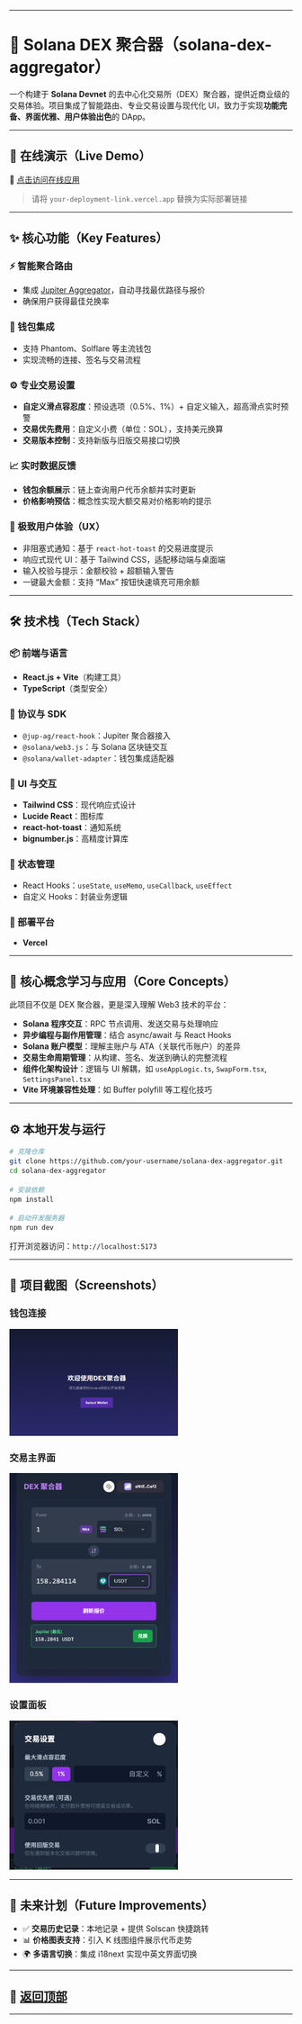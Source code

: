 
---

# 🌉 Solana DEX 聚合器（solana-dex-aggregator）

一个构建于 **Solana Devnet** 的去中心化交易所（DEX）聚合器，提供近商业级的交易体验。项目集成了智能路由、专业交易设置与现代化 UI，致力于实现**功能完备、界面优雅、用户体验出色**的 DApp。

---

## 🚀 在线演示（Live Demo）

🔗 [点击访问在线应用](https://your-deployment-link.vercel.app)

> 请将 `your-deployment-link.vercel.app` 替换为实际部署链接

---

## ✨ 核心功能（Key Features）

### ⚡ 智能聚合路由

* 集成 [Jupiter Aggregator](https://jup.ag/)，自动寻找最优路径与报价
* 确保用户获得最佳兑换率

### 🔗 钱包集成

* 支持 Phantom、Solflare 等主流钱包
* 实现流畅的连接、签名与交易流程

### ⚙️ 专业交易设置

* **自定义滑点容忍度**：预设选项（0.5%、1%）+ 自定义输入，超高滑点实时预警
* **交易优先费用**：自定义小费（单位：SOL），支持美元换算
* **交易版本控制**：支持新版与旧版交易接口切换

### 📈 实时数据反馈

* **钱包余额展示**：链上查询用户代币余额并实时更新
* **价格影响预估**：概念性实现大额交易对价格影响的提示

### 💎 极致用户体验（UX）

* 非阻塞式通知：基于 `react-hot-toast` 的交易进度提示
* 响应式现代 UI：基于 Tailwind CSS，适配移动端与桌面端
* 输入校验与提示：金额校验 + 超额输入警告
* 一键最大金额：支持 “Max” 按钮快速填充可用余额

---

## 🛠️ 技术栈（Tech Stack）

### 📦 前端与语言

* **React.js + Vite**（构建工具）
* **TypeScript**（类型安全）

### 🔌 协议与 SDK

* `@jup-ag/react-hook`：Jupiter 聚合器接入
* `@solana/web3.js`：与 Solana 区块链交互
* `@solana/wallet-adapter`：钱包集成适配器

### 🎨 UI 与交互

* **Tailwind CSS**：现代响应式设计
* **Lucide React**：图标库
* **react-hot-toast**：通知系统
* **bignumber.js**：高精度计算库

### 🧠 状态管理

* React Hooks：`useState`, `useMemo`, `useCallback`, `useEffect`
* 自定义 Hooks：封装业务逻辑

### 🚀 部署平台

* **Vercel**

---

## 🧠 核心概念学习与应用（Core Concepts）

此项目不仅是 DEX 聚合器，更是深入理解 Web3 技术的平台：

* **Solana 程序交互**：RPC 节点调用、发送交易与处理响应
* **异步编程与副作用管理**：结合 async/await 与 React Hooks
* **Solana 账户模型**：理解主账户与 ATA（关联代币账户）的差异
* **交易生命周期管理**：从构建、签名、发送到确认的完整流程
* **组件化架构设计**：逻辑与 UI 解耦，如 `useAppLogic.ts`, `SwapForm.tsx`, `SettingsPanel.tsx`
* **Vite 环境兼容性处理**：如 Buffer polyfill 等工程化技巧

---

## ⚙️ 本地开发与运行

```bash
# 克隆仓库
git clone https://github.com/your-username/solana-dex-aggregator.git
cd solana-dex-aggregator

# 安装依赖
npm install

# 启动开发服务器
npm run dev
```

打开浏览器访问：`http://localhost:5173`

---

## 📸 项目截图（Screenshots）

### 钱包连接
<img src="./src/assets/screenshot/wallets.png" alt="钱包连接" style="max-width: 300px; height: auto;" />


### 交易主界面
<img src="./src/assets/screenshot/swap.png" alt="交易主界面" style="max-width: 300px; height: auto;" />

### 设置面板
<img src="./src/assets/screenshot/settings.png" alt="设置面板" style="max-width: 300px; height: auto;" />


---

## 🚀 未来计划（Future Improvements）

* ✅ **交易历史记录**：本地记录 + 提供 Solscan 快捷跳转
* 📊 **价格图表支持**：引入 K 线图组件展示代币走势
* 🌍 **多语言切换**：集成 i18next 实现中英文界面切换

---

## 🔼 [返回顶部](#solana-dex-聚合器solana-dex-aggregator)

---

